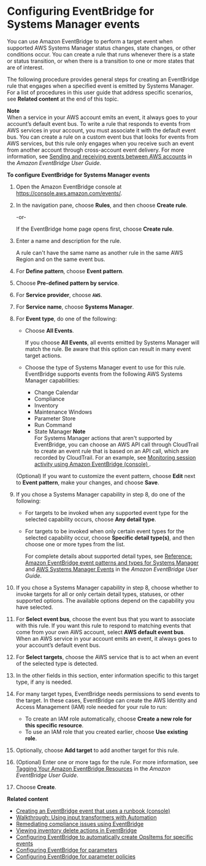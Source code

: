 # Configuring EventBridge for Systems Manager events<a name="monitoring-systems-manager-events"></a>

You can use Amazon EventBridge to perform a target event when supported AWS Systems Manager status changes, state changes, or other conditions occur\. You can create a rule that runs whenever there is a state or status transition, or when there is a transition to one or more states that are of interest\. 

The following procedure provides general steps for creating an EventBridge rule that engages when a specified event is emitted by Systems Manager\. For a list of procedures in this user guide that address specific scenarios, see **Related content** at the end of this topic\.

**Note**  
When a service in your AWS account emits an event, it always goes to your account’s default event bus\. To write a rule that responds to events from AWS services in your account, you must associate it with the default event bus\. You can create a rule on a custom event bus that looks for events from AWS services, but this rule only engages when you receive such an event from another account through cross\-account event delivery\. For more information, see [Sending and receiving events between AWS accounts](https://docs.aws.amazon.com/eventbridge/latest/userguide/eventbridge-cross-account-event-delivery.html) in the *Amazon EventBridge User Guide*\.

**To configure EventBridge for Systems Manager events**

1. Open the Amazon EventBridge console at [https://console\.aws\.amazon\.com/events/](https://console.aws.amazon.com/events/)\.

1. In the navigation pane, choose **Rules**, and then choose **Create rule**\.

   \-or\-

   If the EventBridge home page opens first, choose **Create rule**\.

1. Enter a name and description for the rule\.

   A rule can't have the same name as another rule in the same AWS Region and on the same event bus\.

1. For **Define pattern**, choose **Event pattern**\.

1. Choose **Pre\-defined pattern by service**\.

1. For **Service provider**, choose **`AWS`**\.

1. For **Service name**, choose **Systems Manager**\.

1. For **Event type**, do one of the following: 
   + Choose **All Events**\. 

     If you choose **All Events**, all events emitted by Systems Manager will match the rule\. Be aware that this option can result in many event target actions\.
   + Choose the type of Systems Manager event to use for this rule\. EventBridge supports events from the following AWS Systems Manager capabilities: 
     +  Change Calendar
     + Compliance
     + Inventory
     + Maintenance Windows
     + Parameter Store
     + Run Command
     + State Manager
**Note**  
For Systems Manager actions that aren't supported by EventBridge, you can choose an AWS API call through CloudTrail to create an event rule that is based on an API call, which are recorded by CloudTrail\. For an example, see [Monitoring session activity using Amazon EventBridge \(console\) ](session-manager-auditing.md#session-manager-auditing-eventbridge-events)\. 

   \(Optional\) If you want to customize the event pattern, choose **Edit** next to **Event pattern**, make your changes, and choose **Save**\.

1. If you chose a Systems Manager capability in step 8, do one of the following:
   + For targets to be invoked when any supported event type for the selected capability occurs, choose **Any detail type**\.
   + For targets to be invoked when only certain event types for the selected capability occur, choose **Specific detail type\(s\)**, and then choose one or more types from the list\.

     For complete details about supported detail types, see [Reference: Amazon EventBridge event patterns and types for Systems Manager](reference-eventbridge-events.md) and [AWS Systems Manager Events](https://docs.aws.amazon.com/eventbridge/latest/userguide/event-types.html#ssm-event-types) in the *Amazon EventBridge User Guide*\.

1. If you chose a Systems Manager capability in step 8, choose whether to invoke targets for all or only certain detail types, statuses, or other supported options\. The available options depend on the capability you have selected\.

1. For **Select event bus**, choose the event bus that you want to associate with this rule\. If you want this rule to respond to matching events that come from your own AWS account, select **AWS default event bus**\. When an AWS service in your account emits an event, it always goes to your account’s default event bus\. 

1. For **Select targets**, choose the AWS service that is to act when an event of the selected type is detected\.

1. In the other fields in this section, enter information specific to this target type, if any is needed\. 

1. For many target types, EventBridge needs permissions to send events to the target\. In these cases, EventBridge can create the AWS Identity and Access Management \(IAM\) role needed for your rule to run: 
   + To create an IAM role automatically, choose **Create a new role for this specific resource**\.
   + To use an IAM role that you created earlier, choose **Use existing role**\.

1. Optionally, choose **Add target** to add another target for this rule\.

1. \(Optional\) Enter one or more tags for the rule\. For more information, see [Tagging Your Amazon EventBridge Resources](https://docs.aws.amazon.com/eventbridge/latest/userguide/eventbridge-tagging.html) in the *Amazon EventBridge User Guide*\.

1. Choose **Create**\.

**Related content**
+ [Creating an EventBridge event that uses a runbook \(console\)](automation-cwe-target.md#automation-cwe-target-console)
+ [Walkthrough: Using input transformers with Automation](automation-transformers.md)
+ [Remediating compliance issues using EventBridge](sysman-compliance-fixing.md)
+ [Viewing inventory delete actions in EventBridge](sysman-inventory-custom.md#sysman-inventory-delete-cwe)
+ [Configuring EventBridge to automatically create OpsItems for specific events](OpsCenter-automatically-create-OpsItems-2.md)
+ [Configuring EventBridge for parameters](sysman-paramstore-cwe.md#cwe-parameter-changes)
+ [Configuring EventBridge for parameter policies](sysman-paramstore-cwe.md#cwe-parameter-policy-status)